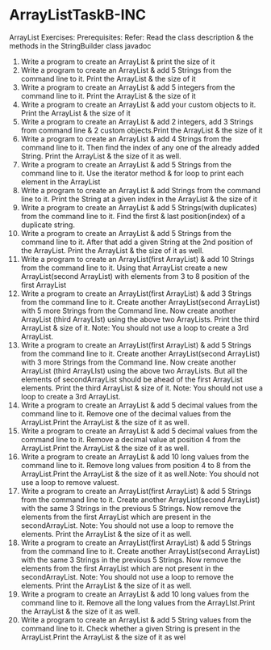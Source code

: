 # ArrayListTaskB-INC
ArrayList Exercises:
Prerequisites:
Refer: Read the class description & the methods in the StringBuilder class javadoc
1. Write a program to create an ArrayList & print the size of it
2. Write a program to create an ArrayList & add 5 Strings from the command line to it. Print
the ArrayList & the size of it
3. Write a program to create an ArrayList & add 5 integers from the command line to it. Print
the ArrayList & the size of it
4. Write a program to create an ArrayList & add your custom objects to it. Print the ArrayList
& the size of it
5. Write a program to create an ArrayList & add 2 integers, add 3 Strings from command line
& 2 custom objects.Print the ArrayList & the size of it
6. Write a program to create an ArrayList & add 4 Strings from the command line to it. Then
find the index of any one of the already added String. Print the ArrayList & the size of it
as well.
7. Write a program to create an ArrayList & add 5 Strings from the command line to it. Use
the iterator method & for loop to print each element in the ArrayList
8. Write a program to create an ArrayList & add  Strings from the command line to it. Print
the String at a given index in the ArrayList & the size of it
9. Write a program to create an ArrayList & add 5 Strings(with duplicates) from the
command line to it. Find the first & last position(index) of a duplicate string.
10. Write a program to create an ArrayList & add 5 Strings from the command line to it. After
that add a given String at the 2nd position of the ArrayList. Print the ArrayList & the size of
it as well.
11. Write a program to create an ArrayList(first ArrayList) & add 10 Strings from the command
line to it. Using that ArrayList create a new ArrayList(second ArrayList) with elements from
3 to 8 position of the first ArrayList
12. Write a program to create an ArrayList(first ArrayList) & add 3 Strings from the command
line to it. Create another  ArrayList(second ArrayList) with  5 more Strings from the
Command line. Now create another ArrayList (third ArrayLIst) using the above two
ArrayLists. Print the third ArrayList & size of it. Note: You should not use a loop to create
a 3rd ArrayList.
13. Write a program to create an ArrayList(first ArrayList) & add 5 Strings from the command
line to it. Create another  ArrayList(second ArrayList) with  3 more Strings from the
Command line. Now create another ArrayList (third ArrayLIst) using the above two
ArrayLists. But all the elements of secondArrayList should be ahead of the first ArrayList
elements. Print the third ArrayList & size of it. Note: You should not use a loop to create a
3rd ArrayList.
14. Write a program to create an ArrayList & add 5 decimal values from the command line to
it. Remove one of the decimal values from the ArrayList.Print the ArrayList & the size of it
as well.
15. Write a program to create an ArrayList & add 5 decimal values from the command line to
it. Remove a decimal value at position 4 from the ArrayList.Print the ArrayList & the size
of it as well.
16. Write a program to create an ArrayList & add 10 long values from the command line to it.
Remove  long values from position 4 to 8 from the ArrayList.Print the ArrayList & the size
of it as well.Note: You should not use a loop to remove valuest.
17. Write a program to create an ArrayList(first ArrayList) & add 5 Strings from the command
line to it. Create another  ArrayList(second ArrayList) with the same 3 Strings in the
previous 5 Strings. Now remove the elements from the first ArrayList which are present in
the secondArrayList. Note: You should not use a loop to remove the elements. Print the
ArrayList & the size of it as well.
18. Write a program to create an ArrayList(first ArrayList) & add 5 Strings from the command
line to it. Create another  ArrayList(second ArrayList) with the same 3 Strings in the
previous 5 Strings. Now remove the elements from the first ArrayList which are not
present in the secondArrayList. Note: You should not use a loop to remove the elements.
Print the ArrayList & the size of it as well.
19. Write a program to create an ArrayList & add 10 long values from the command line to it.
Remove  all the long values from the ArrayLIst.Print the ArrayList & the size of it as well.
20. Write a program to create an ArrayList & add 5 String values from the command line to it.
Check whether a given String is present in the ArrayList.Print the ArrayList & the size of it
as wel
